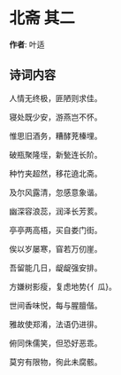 # 北斋  其二

**作者**: 叶适

## 诗词内容

人情无终极，匪陋则求佳。

寝处既少安，游燕岂不怀。

惟思旧酒务，糟酵茺榛埋。

破瓶聚隆垤，新甃连长阶。

种竹夹超然，移花遶北斋。

及尔风露清，忽感意象谐。

幽深容浪蕊，润泽长芳荄。

亭亭两高梧，买自娄门街。

俟以岁屡寒，窅若万仞崖。

吾留能几日，龊龊强安排。

方嫌树影瘦，复虑地势{亻瓜}。

世间香味悦，每与腥膻偕。

雅故使郑淆，法语仍进徘。

俯同侏儒笑，但恐好恶乖。

莫穷有限物，徇此未腐骸。

